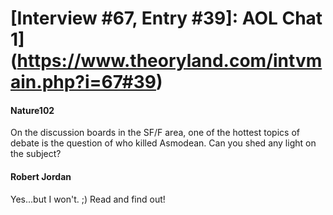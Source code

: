 # [Interview #67, Entry #39]: AOL Chat 1](https://www.theoryland.com/intvmain.php?i=67#39)

#### Nature102

On the discussion boards in the SF/F area, one of the hottest topics of debate is the question of who killed Asmodean. Can you shed any light on the subject?

#### Robert Jordan

Yes...but I won't. ;) Read and find out!


